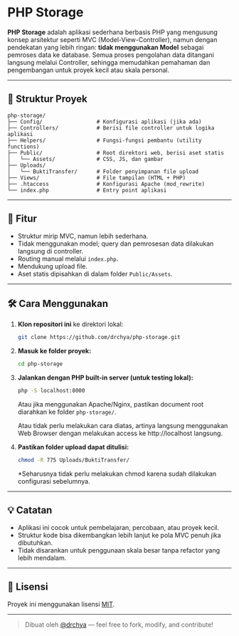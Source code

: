 # PHP Storage

**PHP Storage** adalah aplikasi sederhana berbasis PHP yang mengusung konsep arsitektur seperti MVC (Model-View-Controller), namun dengan pendekatan yang lebih ringan: **tidak menggunakan Model** sebagai pemroses data ke database. Semua proses pengolahan data ditangani langsung melalui Controller, sehingga memudahkan pemahaman dan pengembangan untuk proyek kecil atau skala personal.

---

## 🧱 Struktur Proyek

```text
php-storage/
├── Config/                 # Konfigurasi aplikasi (jika ada)
├── Controllers/            # Berisi file controller untuk logika aplikasi
├── Helpers/                # Fungsi-fungsi pembantu (utility functions)
├── Public/                 # Root direktori web, berisi aset statis
│   └── Assets/             # CSS, JS, dan gambar
├── Uploads/
│   └── BuktiTransfer/      # Folder penyimpanan file upload
├── Views/                  # File tampilan (HTML + PHP)
├── .htaccess               # Konfigurasi Apache (mod_rewrite)
└── index.php               # Entry point aplikasi
```

---

## 🚀 Fitur

- Struktur mirip MVC, namun lebih sederhana.
- Tidak menggunakan model; query dan pemrosesan data dilakukan langsung di controller.
- Routing manual melalui `index.php`.
- Mendukung upload file.
- Aset statis dipisahkan di dalam folder `Public/Assets`.

---

## 🛠️ Cara Menggunakan

1. **Klon repositori ini** ke direktori lokal:

   ```bash
   git clone https://github.com/drchya/php-storage.git
   ```

2. **Masuk ke folder proyek:**

   ```bash
   cd php-storage
   ```

3. **Jalankan dengan PHP built-in server (untuk testing lokal):**

   ```bash
   php -S localhost:8000
   ```

   Atau jika menggunakan Apache/Nginx, pastikan document root diarahkan ke folder `php-storage/`.

   Atau tidak perlu melakukan cara diatas, artinya langsung menggunakan Web Browser dengan melakukan access ke http://localhost langsung.

5. **Pastikan folder upload dapat ditulisi:**

   ```bash
   chmod -R 775 Uploads/BuktiTransfer/
   ```

   *Seharusnya tidak perlu melakukan chmod karena sudah dilakukan configurasi sebelumnya.

---

## 💡 Catatan

- Aplikasi ini cocok untuk pembelajaran, percobaan, atau proyek kecil.
- Struktur kode bisa dikembangkan lebih lanjut ke pola MVC penuh jika dibutuhkan.
- Tidak disarankan untuk penggunaan skala besar tanpa refactor yang lebih mendalam.

---

## 📄 Lisensi

Proyek ini menggunakan lisensi [MIT](LICENSE).

---

> Dibuat oleh [@drchya](https://github.com/drchya) — feel free to fork, modify, and contribute!
